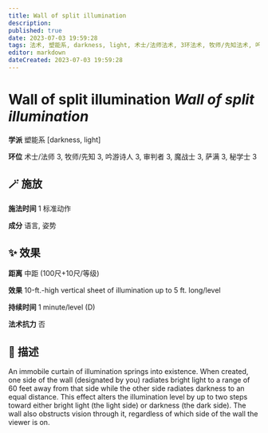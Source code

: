 ```yaml
---
title: Wall of split illumination
description: 
published: true
date: 2023-07-03 19:59:28
tags: 法术, 塑能系, darkness, light, 术士/法师法术, 3环法术, 牧师/先知法术, 吟游诗人法术, 审判者法术, 魔战士法术, 萨满法术, 秘学士法术
editor: markdown
dateCreated: 2023-07-03 19:59:28
---
```


# **Wall of split illumination** *Wall of split illumination*

**学派** 塑能系 \[darkness, light\] 

**环位** 术士/法师 3, 牧师/先知 3, 吟游诗人 3, 审判者 3, 魔战士 3, 萨满 3, 秘学士 3

## 🪄 施放

**施法时间** 1 标准动作

**成分** 语言, 姿势

## ✨ 效果  

**距离** 中距 (100尺+10尺/等级) 

**效果** 10-ft.-high vertical sheet of illumination up to 5 ft. long/level 

**持续时间** 1 minute/level (D) 

**法术抗力** 否

## 📖 描述

An immobile curtain of illumination springs into existence. When created, one side of the wall (designated by you) radiates bright light to a range of 60 feet away from that side while the other side radiates darkness to an equal distance. This effect alters the illumination level by up to two steps toward either bright light (the light side) or darkness (the dark side). The wall also obstructs vision through it, regardless of which side of the wall the viewer is on.
    